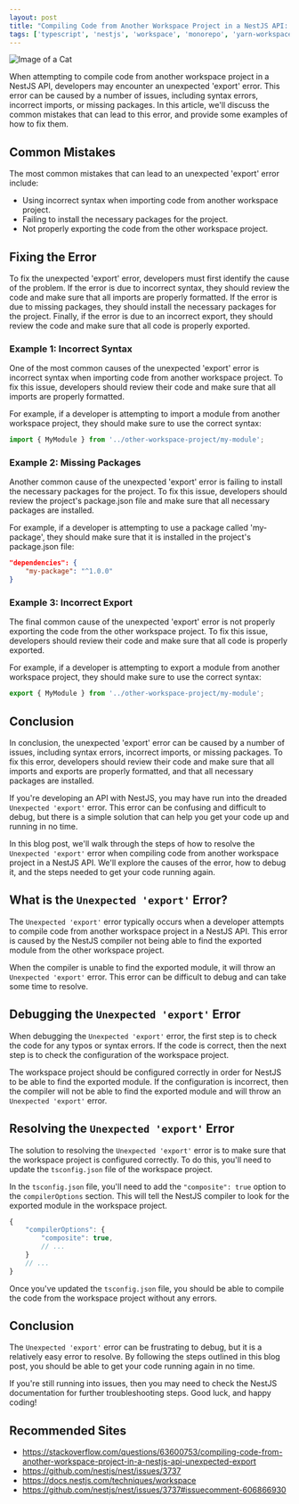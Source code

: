 ```yaml
---
layout: post
title: "Compiling Code from Another Workspace Project in a NestJS API: Unexpected 'export' Error"
tags: ['typescript', 'nestjs', 'workspace', 'monorepo', 'yarn-workspaces']
---
```


![Image of a Cat](http://source.unsplash.com/1600x900/?cat)

When attempting to compile code from another workspace project in a NestJS API, developers may encounter an unexpected 'export' error. This error can be caused by a number of issues, including syntax errors, incorrect imports, or missing packages. In this article, we'll discuss the common mistakes that can lead to this error, and provide some examples of how to fix them.

## Common Mistakes

The most common mistakes that can lead to an unexpected 'export' error include:

* Using incorrect syntax when importing code from another workspace project.
* Failing to install the necessary packages for the project.
* Not properly exporting the code from the other workspace project.

## Fixing the Error

To fix the unexpected 'export' error, developers must first identify the cause of the problem. If the error is due to incorrect syntax, they should review the code and make sure that all imports are properly formatted. If the error is due to missing packages, they should install the necessary packages for the project. Finally, if the error is due to an incorrect export, they should review the code and make sure that all code is properly exported.

### Example 1: Incorrect Syntax

One of the most common causes of the unexpected 'export' error is incorrect syntax when importing code from another workspace project. To fix this issue, developers should review their code and make sure that all imports are properly formatted.

For example, if a developer is attempting to import a module from another workspace project, they should make sure to use the correct syntax:

```javascript
import { MyModule } from '../other-workspace-project/my-module';
```

### Example 2: Missing Packages

Another common cause of the unexpected 'export' error is failing to install the necessary packages for the project. To fix this issue, developers should review the project's package.json file and make sure that all necessary packages are installed.

For example, if a developer is attempting to use a package called 'my-package', they should make sure that it is installed in the project's package.json file:

```json
"dependencies": {
    "my-package": "^1.0.0"
}
```

### Example 3: Incorrect Export

The final common cause of the unexpected 'export' error is not properly exporting the code from the other workspace project. To fix this issue, developers should review their code and make sure that all code is properly exported.

For example, if a developer is attempting to export a module from another workspace project, they should make sure to use the correct syntax:

```javascript
export { MyModule } from '../other-workspace-project/my-module';
```

## Conclusion

In conclusion, the unexpected 'export' error can be caused by a number of issues, including syntax errors, incorrect imports, or missing packages. To fix this error, developers should review their code and make sure that all imports and exports are properly formatted, and that all necessary packages are installed.

If you're developing an API with NestJS, you may have run into the dreaded `Unexpected 'export'` error. This error can be confusing and difficult to debug, but there is a simple solution that can help you get your code up and running in no time.

In this blog post, we'll walk through the steps of how to resolve the `Unexpected 'export'` error when compiling code from another workspace project in a NestJS API. We'll explore the causes of the error, how to debug it, and the steps needed to get your code running again.

## What is the `Unexpected 'export'` Error?

The `Unexpected 'export'` error typically occurs when a developer attempts to compile code from another workspace project in a NestJS API. This error is caused by the NestJS compiler not being able to find the exported module from the other workspace project.

When the compiler is unable to find the exported module, it will throw an `Unexpected 'export'` error. This error can be difficult to debug and can take some time to resolve.

## Debugging the `Unexpected 'export'` Error

When debugging the `Unexpected 'export'` error, the first step is to check the code for any typos or syntax errors. If the code is correct, then the next step is to check the configuration of the workspace project.

The workspace project should be configured correctly in order for NestJS to be able to find the exported module. If the configuration is incorrect, then the compiler will not be able to find the exported module and will throw an `Unexpected 'export'` error.

## Resolving the `Unexpected 'export'` Error

The solution to resolving the `Unexpected 'export'` error is to make sure that the workspace project is configured correctly. To do this, you'll need to update the `tsconfig.json` file of the workspace project.

In the `tsconfig.json` file, you'll need to add the `"composite": true` option to the `compilerOptions` section. This will tell the NestJS compiler to look for the exported module in the workspace project.

```javascript
{
    "compilerOptions": {
        "composite": true,
        // ...
    }
    // ...
}
```

Once you've updated the `tsconfig.json` file, you should be able to compile the code from the workspace project without any errors.

## Conclusion

The `Unexpected 'export'` error can be frustrating to debug, but it is a relatively easy error to resolve. By following the steps outlined in this blog post, you should be able to get your code running again in no time.

If you're still running into issues, then you may need to check the NestJS documentation for further troubleshooting steps. Good luck, and happy coding!
## Recommended Sites

- https://stackoverflow.com/questions/63600753/compiling-code-from-another-workspace-project-in-a-nestjs-api-unexpected-export
- https://github.com/nestjs/nest/issues/3737
- https://docs.nestjs.com/techniques/workspace
- https://github.com/nestjs/nest/issues/3737#issuecomment-606866930